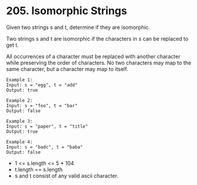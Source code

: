 # 205. Isomorphic Strings

Given two strings s and t, determine if they are isomorphic.

Two strings s and t are isomorphic if the characters in s can be replaced to get t.

All occurrences of a character must be replaced with another character while preserving the order of characters. No two characters may map to the same character, but a character may map to itself.

```
Example 1:
Input: s = "egg", t = "add"
Output: true

Example 2:
Input: s = "foo", t = "bar"
Output: false

Example 3:
Input: s = "paper", t = "title"
Output: true

Example 4:
Input: s = "badc", t = "baba"
Output: false
```

- 1 <= s.length <= 5 \* 104
- t.length == s.length
- s and t consist of any valid ascii character.
